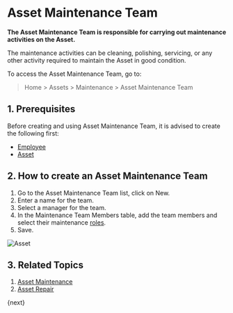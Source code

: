 <!-- add-breadcrumbs -->
# Asset Maintenance Team

**The Asset Maintenance Team is responsible for carrying out maintenance activities on the Asset.**

The maintenance activities can be cleaning, polishing, servicing, or any other activity required to maintain the Asset in good condition.

To access the Asset Maintenance Team, go to:
> Home > Assets > Maintenance > Asset Maintenance Team

## 1. Prerequisites
Before creating and using Asset Maintenance Team, it is advised to create the following first:

* [Employee](/docs/v13/user/manual/en/human-resources/employee)
* [Asset](/docs/v13/user/manual/en/asset/asset)

## 2. How to create an Asset Maintenance Team

1. Go to the Asset Maintenance Team list, click on New.
1. Enter a name for the team.
1. Select a manager for the team.
1. In the Maintenance Team Members table, add the team members and select their maintenance [roles](/docs/v13/user/manual/en/setting-up/users-and-permissions/role-and-role-profile).
1. Save.

<img class="screenshot" alt="Asset" src="{{docs_base_url}}/v13/assets/img/asset/asset-maintenance-team.png">

## 3. Related Topics
1. [Asset Maintenance](/docs/v13/user/manual/en/asset/asset-maintenance)
1. [Asset Repair](/docs/v13/user/manual/en/asset/asset-repair)

{next}
